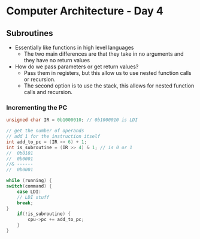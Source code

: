 # Computer Architecture - Day 4

## Subroutines

- Essentially like functions in high level languages
  - The two main differences are that they take in no arguments and they have no return values
- How do we pass parameters or get return values?
    - Pass them in registers, but this allow us to use nested function calls or recursion.
    - The second option is to use the stack, this allows for nested function calls and recursion.

### Incrementing the PC

```C
unsigned char IR = 0b1000010; // 0b1000010 is LDI

// get the number of operands
// add 1 for the instruction itself
int add_to_pc = (IR >> 6) + 1;
int is_subroutine = (IR >> 4) & 1; // is 0 or 1
//  0b0101
//  0b0001
//& ------
//  0b0001

while (running) {
switch(command) {
    case LDI:
    // LDI stuff
    break;
}
    if(!is_subroutine) {
        cpu->pc += add_to_pc;
    }
}
```